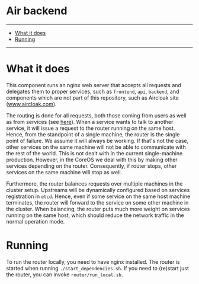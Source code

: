 Air backend
==========

----------------------

- [What it does](#what-it-does)
- [Running](#running)

----------------------

# What it does

This component runs an nginx web server that accepts all requests and delegates them to proper services, such as `frontend`, `api`, `backend`, and components which are not part of this repository, such as Aircloak site (www.aircloak.com).

The routing is done for all requests, both those coming from users as well as from services (see [here](../README.md#production)). When a service wants to talk to another service, it will issue a request to the router running on the same host. Hence, from the standpoint of a single machine, the router is the single point of failure. We assume it will always be working. If that's not the case, other services on the same machine will not be able to communicate with the rest of the world. This is not dealt with in the current single-machine production. However, in the CoreOS we deal with this by making other services depending on the router. Consequently, if router stops, other services on the same machine will stop as well.

Furthermore, the router balances requests over multiple machines in the cluster setup. Upstreams will be dynamically configured based on services registration in `etcd`. Hence, even if some service on the same host machine terminates, the router will forward to the service on some other machine in the cluster. When balancing, the router puts much more weight on services running on the same host, which should reduce the network traffic in the normal operation mode.

# Running

To run the router locally, you need to have nginx installed. The router is started when running `./start_dependencies.sh`. If you need to (re)start just the router, you can invoke `router/run_local.sh`.
